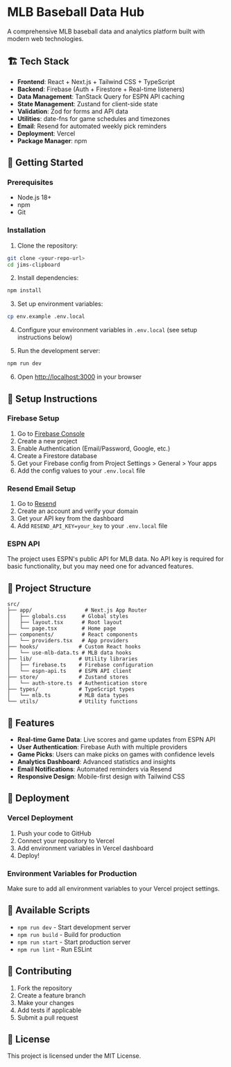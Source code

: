 # MLB Baseball Data Hub

A comprehensive MLB baseball data and analytics platform built with modern web technologies.

## 🏗️ Tech Stack

- **Frontend**: React + Next.js + Tailwind CSS + TypeScript
- **Backend**: Firebase (Auth + Firestore + Real-time listeners)
- **Data Management**: TanStack Query for ESPN API caching
- **State Management**: Zustand for client-side state
- **Validation**: Zod for forms and API data
- **Utilities**: date-fns for game schedules and timezones
- **Email**: Resend for automated weekly pick reminders
- **Deployment**: Vercel
- **Package Manager**: npm

## 🚀 Getting Started

### Prerequisites

- Node.js 18+ 
- npm
- Git

### Installation

1. Clone the repository:
```bash
git clone <your-repo-url>
cd jims-clipboard
```

2. Install dependencies:
```bash
npm install
```

3. Set up environment variables:
```bash
cp env.example .env.local
```

4. Configure your environment variables in `.env.local` (see setup instructions below)

5. Run the development server:
```bash
npm run dev
```

6. Open [http://localhost:3000](http://localhost:3000) in your browser

## 🔧 Setup Instructions

### Firebase Setup

1. Go to [Firebase Console](https://console.firebase.google.com/)
2. Create a new project
3. Enable Authentication (Email/Password, Google, etc.)
4. Create a Firestore database
5. Get your Firebase config from Project Settings > General > Your apps
6. Add the config values to your `.env.local` file

### Resend Email Setup

1. Go to [Resend](https://resend.com/)
2. Create an account and verify your domain
3. Get your API key from the dashboard
4. Add `RESEND_API_KEY=your_key` to your `.env.local` file

### ESPN API

The project uses ESPN's public API for MLB data. No API key is required for basic functionality, but you may need one for advanced features.

## 📁 Project Structure

```
src/
├── app/                 # Next.js App Router
│   ├── globals.css     # Global styles
│   ├── layout.tsx      # Root layout
│   └── page.tsx        # Home page
├── components/         # React components
│   └── providers.tsx   # App providers
├── hooks/             # Custom React hooks
│   └── use-mlb-data.ts # MLB data hooks
├── lib/               # Utility libraries
│   ├── firebase.ts    # Firebase configuration
│   └── espn-api.ts    # ESPN API client
├── store/             # Zustand stores
│   └── auth-store.ts  # Authentication store
├── types/             # TypeScript types
│   └── mlb.ts         # MLB data types
└── utils/             # Utility functions
```

## 🎯 Features

- **Real-time Game Data**: Live scores and game updates from ESPN API
- **User Authentication**: Firebase Auth with multiple providers
- **Game Picks**: Users can make picks on games with confidence levels
- **Analytics Dashboard**: Advanced statistics and insights
- **Email Notifications**: Automated reminders via Resend
- **Responsive Design**: Mobile-first design with Tailwind CSS

## 🚀 Deployment

### Vercel Deployment

1. Push your code to GitHub
2. Connect your repository to Vercel
3. Add environment variables in Vercel dashboard
4. Deploy!

### Environment Variables for Production

Make sure to add all environment variables to your Vercel project settings.

## 📝 Available Scripts

- `npm run dev` - Start development server
- `npm run build` - Build for production
- `npm run start` - Start production server
- `npm run lint` - Run ESLint

## 🤝 Contributing

1. Fork the repository
2. Create a feature branch
3. Make your changes
4. Add tests if applicable
5. Submit a pull request

## 📄 License

This project is licensed under the MIT License. 